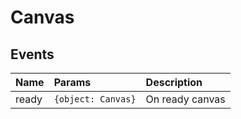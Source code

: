 # Canvas






## Events

| Name  | Params             | Description     |
| :---- | :----------------- | :-------------- |
| ready | `{object: Canvas}` | On ready canvas |